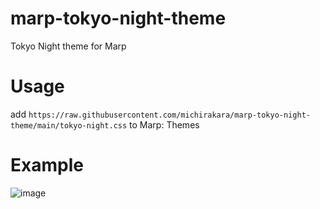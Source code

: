 # marp-tokyo-night-theme
Tokyo Night theme for Marp

# Usage
add `https://raw.githubusercontent.com/michirakara/marp-tokyo-night-theme/main/tokyo-night.css` to Marp: Themes

# Example
![image](https://github.com/michirakara/marp-tokyo-night-theme/assets/101083390/214157df-0770-4147-b10a-25ea114e7976)

